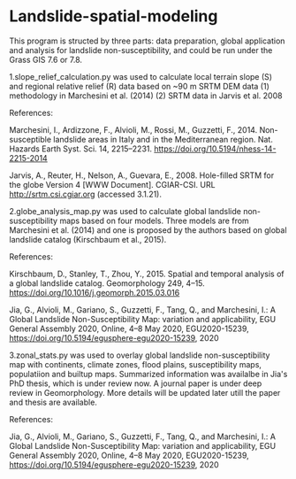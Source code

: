 # Landslide-spatial-modeling
This program is structed by three parts: data preparation, global application and analysis for landslide non-susceptibility, and could be run under the Grass GIS 7.6 or 7.8.

1.slope_relief_calculation.py was used to calculate local terrain slope (S) and regional relative relief (R) data based on ~90 m SRTM DEM data
(1) methodology in Marchesini et al. (2014) 
(2) SRTM data in Jarvis et al. 2008

References: 

Marchesini, I., Ardizzone, F., Alvioli, M., Rossi, M., Guzzetti, F., 2014. Non-susceptible landslide areas in Italy and in the Mediterranean region. Nat. Hazards Earth Syst. Sci. 14, 2215–2231. https://doi.org/10.5194/nhess-14-2215-2014

Jarvis, A., Reuter, H., Nelson, A., Guevara, E., 2008. Hole-filled SRTM for the globe Version 4 [WWW Document]. CGIAR-CSI. URL http://srtm.csi.cgiar.org (accessed 3.1.21).

2.globe_analysis_map.py was used to calculate global landslide non-susceptibility maps based on four models. Three models are from Marchesini et al. (2014) and one is proposed by the authors based on global landslide catalog (Kirschbaum et al., 2015).

References:

Kirschbaum, D., Stanley, T., Zhou, Y., 2015. Spatial and temporal analysis of a global landslide catalog. Geomorphology 249, 4–15. https://doi.org/10.1016/j.geomorph.2015.03.016

Jia, G., Alvioli, M., Gariano, S., Guzzetti, F., Tang, Q., and Marchesini, I.: A Global Landslide Non-Susceptibility Map: variation and applicability, EGU General Assembly 2020, Online, 4–8 May 2020, EGU2020-15239, https://doi.org/10.5194/egusphere-egu2020-15239, 2020

3.zonal_stats.py was used to overlay global landslide non-susceptibility map with continents, climate zones, flood plains, susceptibility maps, populatiion and builtup maps. Summarized information was availalbe in Jia's PhD thesis, which is under review now. A journal paper is under deep review in Geomorphology. More details will be updated later utill the paper and thesis are available.

References:

Jia, G., Alvioli, M., Gariano, S., Guzzetti, F., Tang, Q., and Marchesini, I.: A Global Landslide Non-Susceptibility Map: variation and applicability, EGU General Assembly 2020, Online, 4–8 May 2020, EGU2020-15239, https://doi.org/10.5194/egusphere-egu2020-15239, 2020
